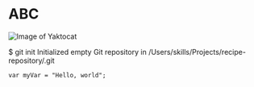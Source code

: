 # ABC

![Image of Yaktocat](https://octodex.github.com/images/yaktocat.png) 

$ git init
Initialized empty Git repository in /Users/skills/Projects/recipe-repository/.git

``` javaccript
var myVar = "Hello, world";
```
